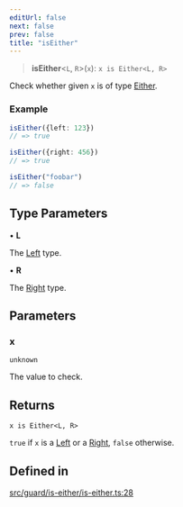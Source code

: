 ```yaml
---
editUrl: false
next: false
prev: false
title: "isEither"
---
```


> **isEither**\<`L`, `R`\>(`x`): `x is Either<L, R>`

Check whether given `x` is of type [Either](../../../../../../api/type-aliases/either).

### Example
```ts
isEither({left: 123})
// => true

isEither({right: 456})
// => true

isEither("foobar")
// => false
```

## Type Parameters

• **L**

The [Left](../../../../../../api/interfaces/left) type.

• **R**

The [Right](../../../../../../api/interfaces/right) type.

## Parameters

### x

`unknown`

The value to check.

## Returns

`x is Either<L, R>`

`true` if `x` is a [Left](/api/api/interfaces/left/) or a [Right](/api/api/interfaces/right/), `false` otherwise.

## Defined in

[src/guard/is-either/is-either.ts:28](https://github.com/skyleague/axioms/blob/75fb1c5c977f1940e84e5cdcef2be336d1fd81da/src/guard/is-either/is-either.ts#L28)
